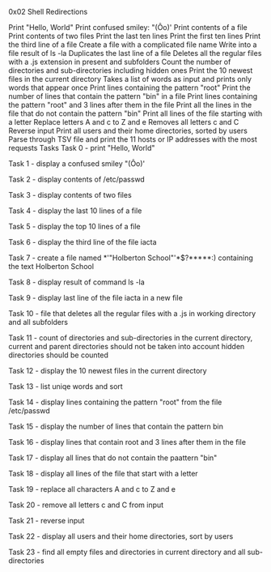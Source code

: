 0x02 Shell Redirections

Print "Hello, World"
Print confused smiley: "(Ôo)'
Print contents of a file
Print contents of two files
Print the last ten lines
Print the first ten lines
Print the third line of a file
Create a file with a complicated file name
Write into a file result of ls -la
Duplicates the last line of a file
Deletes all the regular files with a .js extension in present and subfolders
Count the number of directories and sub-directories including hidden ones
Print the 10 newest files in the current directory
Takes a list of words as input and prints only words that appear once
Print lines containing the pattern "root"
Print the number of lines that contain the pattern "bin" in a file
Print lines containing the pattern "root" and 3 lines after them in the file
Print all the lines in the file that do not contain the pattern "bin"
Print all lines of the file starting with a letter
Replace letters A and c to Z and e
Removes all letters c and C
Reverse input
Print all users and their home directories, sorted by users
Parse through TSV file and print the 11 hosts or IP addresses with the most requests
 Tasks
Task 0 - print "Hello, World"

Task 1 - display a confused smiley "(Ôo)'

Task 2 - display contents of /etc/passwd

Task 3 - display contents of two files

Task 4 - display the last 10 lines of a file

Task 5 - display the top 10 lines of a file

Task 6 - display the third line of the file iacta

Task 7 - create a file named *\'"Holberton School"'\*$?*****:) containing the text Holberton School

Task 8 - display result of command ls -la

Task 9 - display last line of the file iacta in a new file

Task 10 - file that deletes all the regular files with a .js in working directory and all subfolders

Task 11 - count of directories and sub-directories in the current directory, current and parent directories should not be taken into account hidden directories should be counted

Task 12 - display the 10 newest files in the current directory

Task 13 - list uniqe words and sort

Task 14 - display lines containing the pattern "root" from the file /etc/passwd

Task 15 - display the number of lines that contain the pattern bin

Task 16 - display lines that contain root and 3 lines after them in the file

Task 17 - display all lines that do not contain the paattern "bin"

Task 18 - display all lines of the file that start with a letter

Task 19 - replace all characters A and c to Z and e

Task 20 - remove all letters c and C from input

Task 21 - reverse input

Task 22 - display all users and their home directories, sort by users

Task 23 - find all empty files and directories in current directory and all sub-directories
